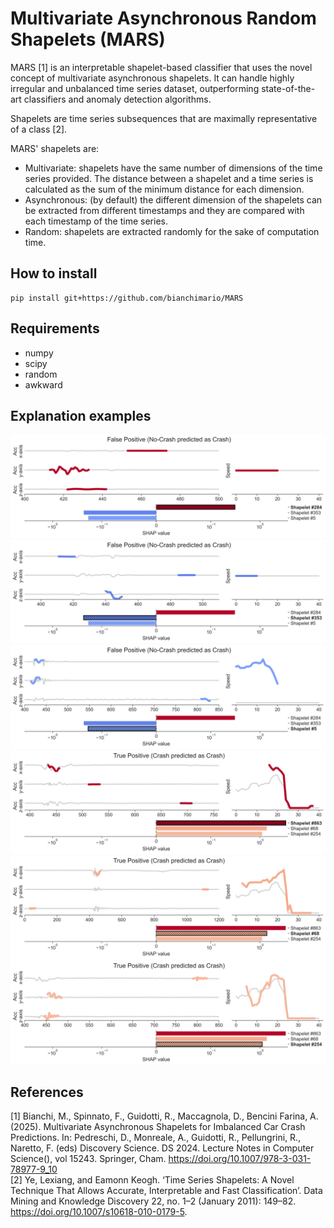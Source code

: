 # Multivariate Asynchronous Random Shapelets (MARS)

MARS [1] is an interpretable shapelet-based classifier that uses the novel concept of multivariate asynchronous shapelets. It can handle highly irregular and unbalanced time series dataset, outperforming state-of-the-art classifiers and anomaly detection algorithms.

Shapelets are time series subsequences that are maximally representative of a class [2]. <br>

MARS' shapelets are:
+ Multivariate: shapelets have the same number of dimensions of the time series provided. The distance between a shapelet and a time series is calculated as the sum of the minimum distance for each dimension.
+ Asynchronous: (by default) the different dimension of the shapelets can be extracted from different timestamps and they are compared with each timestamp of the time series.
+ Random: shapelets are extracted randomly for the sake of computation time.

## How to install
```
pip install git+https://github.com/bianchimario/MARS
```

## Requirements
+ numpy
+ scipy
+ random
+ awkward

## Explanation examples
![alt text](img/crash_fp_shp_0.png)
![alt text](img/crash_fp_shp_1.png)
![alt text](img/crash_fp_shp_2.png)
![alt text](img/crash_tp_shp_0.png)
![alt text](img/crash_tp_shp_1.png)
![alt text](img/crash_tp_shp_2.png)  


## References
[1] Bianchi, M., Spinnato, F., Guidotti, R., Maccagnola, D., Bencini Farina, A. (2025). Multivariate Asynchronous Shapelets for Imbalanced Car Crash Predictions. In: Pedreschi, D., Monreale, A., Guidotti, R., Pellungrini, R., Naretto, F. (eds) Discovery Science. DS 2024. Lecture Notes in Computer Science(), vol 15243. Springer, Cham. https://doi.org/10.1007/978-3-031-78977-9_10 <br>
[2] Ye, Lexiang, and Eamonn Keogh. ‘Time Series Shapelets: A Novel Technique That Allows Accurate, Interpretable and Fast Classification’. Data Mining and Knowledge Discovery 22, no. 1–2 (January 2011): 149–82. https://doi.org/10.1007/s10618-010-0179-5. <br>

